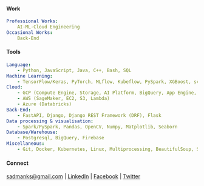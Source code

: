 #### Work

```yaml
Professional Works:
    AI-ML-Cloud Engineering
Occasional Works:
    Back-End
```
#### Tools
```yaml
Language: 
    - Python, JavaScript, Java, C++, Bash, SQL
Machine Learning: 
    - TensorFlow/Keras, PyTorch, MLflow, Kubeflow, PySpark, XGBoost, scikit-learn, Detectron2
Cloud: 
    - GCP (Compute Engine, Storage, AI Platform, BigQuery, App Engine, Cloud Functions) 
    - AWS (SageMaker, EC2, S3, Lambda)
    - Azure (Databricks)
Back-End: 
    - FastAPI, Django, Django REST Framework (DRF), Flask
Data processing & visualisation: 
    - Spark/PySpark, Pandas, OpenCV, Numpy, Matplotlib, Seaborn
Database/Warehouse: 
    - Postgresql, BigQuery, Firebase
Miscellaneous: 
    - Git, Docker, Kubernetes, Linux, Multiprocessing, BeautifulSoup, Streamlit, Elasticsearch
```
#### Connect
sadmanks@gmail.com | 
[LinkedIn](https://www.linkedin.com/in/sksoumik) | [Facebook](https://www.facebook.com/sadmanks) | [Twitter](https://twitter.com/sksoumik)
